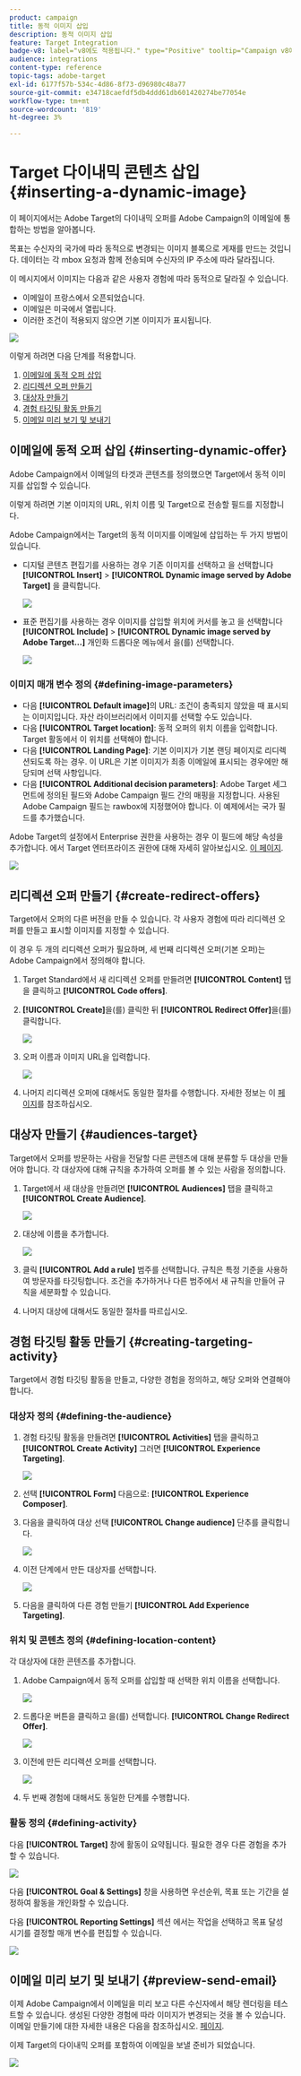 ```yaml
---
product: campaign
title: 동적 이미지 삽입
description: 동적 이미지 삽입
feature: Target Integration
badge-v8: label="v8에도 적용됩니다." type="Positive" tooltip="Campaign v8에도 적용됩니다."
audience: integrations
content-type: reference
topic-tags: adobe-target
exl-id: 6177f57b-534c-4d86-8f73-d96980c48a77
source-git-commit: e34718caefdf5db4ddd61db601420274be77054e
workflow-type: tm+mt
source-wordcount: '819'
ht-degree: 3%

---
```


# Target 다이내믹 콘텐츠 삽입 {#inserting-a-dynamic-image}



이 페이지에서는 Adobe Target의 다이내믹 오퍼를 Adobe Campaign의 이메일에 통합하는 방법을 알아봅니다.

목표는 수신자의 국가에 따라 동적으로 변경되는 이미지 블록으로 게재를 만드는 것입니다. 데이터는 각 mbox 요청과 함께 전송되며 수신자의 IP 주소에 따라 달라집니다.

이 메시지에서 이미지는 다음과 같은 사용자 경험에 따라 동적으로 달라질 수 있습니다.

* 이메일이 프랑스에서 오픈되었습니다.
* 이메일은 미국에서 열립니다.
* 이러한 조건이 적용되지 않으면 기본 이미지가 표시됩니다.

![](assets/target_4.png)

이렇게 하려면 다음 단계를 적용합니다.

1. [이메일에 동적 오퍼 삽입](../../integrations/using/inserting-a-dynamic-image.md#inserting-dynamic-offer)
1. [리디렉션 오퍼 만들기](../../integrations/using/inserting-a-dynamic-image.md#create-redirect-offers)
1. [대상자 만들기](../../integrations/using/inserting-a-dynamic-image.md#audiences-target)
1. [경험 타깃팅 활동 만들기](../../integrations/using/inserting-a-dynamic-image.md#creating-targeting-activity)
1. [이메일 미리 보기 및 보내기](../../integrations/using/inserting-a-dynamic-image.md#preview-send-email)

## 이메일에 동적 오퍼 삽입 {#inserting-dynamic-offer}

Adobe Campaign에서 이메일의 타겟과 콘텐츠를 정의했으면 Target에서 동적 이미지를 삽입할 수 있습니다.

이렇게 하려면 기본 이미지의 URL, 위치 이름 및 Target으로 전송할 필드를 지정합니다.

Adobe Campaign에서는 Target의 동적 이미지를 이메일에 삽입하는 두 가지 방법이 있습니다.

* 디지털 콘텐츠 편집기를 사용하는 경우 기존 이미지를 선택하고 을 선택합니다 **[!UICONTROL Insert]** > **[!UICONTROL Dynamic image served by Adobe Target]** 을 클릭합니다.

  ![](assets/target_5.png)

* 표준 편집기를 사용하는 경우 이미지를 삽입할 위치에 커서를 놓고 을 선택합니다 **[!UICONTROL Include]** > **[!UICONTROL Dynamic image served by Adobe Target...]** 개인화 드롭다운 메뉴에서 을(를) 선택합니다.

  ![](assets/target_12.png)

### 이미지 매개 변수 정의 {#defining-image-parameters}

* 다음 **[!UICONTROL Default image]**&#x200B;의 URL: 조건이 충족되지 않았을 때 표시되는 이미지입니다. 자산 라이브러리에서 이미지를 선택할 수도 있습니다.
* 다음 **[!UICONTROL Target location]**: 동적 오퍼의 위치 이름을 입력합니다. Target 활동에서 이 위치를 선택해야 합니다.
* 다음 **[!UICONTROL Landing Page]**: 기본 이미지가 기본 랜딩 페이지로 리디렉션되도록 하는 경우. 이 URL은 기본 이미지가 최종 이메일에 표시되는 경우에만 해당되며 선택 사항입니다.
* 다음 **[!UICONTROL Additional decision parameters]**: Adobe Target 세그먼트에 정의된 필드와 Adobe Campaign 필드 간의 매핑을 지정합니다. 사용된 Adobe Campaign 필드는 rawbox에 지정했어야 합니다. 이 예제에서는 국가 필드를 추가했습니다.

Adobe Target의 설정에서 Enterprise 권한을 사용하는 경우 이 필드에 해당 속성을 추가합니다. 에서 Target 엔터프라이즈 권한에 대해 자세히 알아보십시오. [이 페이지](https://experienceleague.adobe.com/docs/target/using/administer/manage-users/enterprise/properties-overview.html).

![](assets/target_13.png)

## 리디렉션 오퍼 만들기 {#create-redirect-offers}

Target에서 오퍼의 다른 버전을 만들 수 있습니다. 각 사용자 경험에 따라 리디렉션 오퍼를 만들고 표시할 이미지를 지정할 수 있습니다.

이 경우 두 개의 리디렉션 오퍼가 필요하며, 세 번째 리디렉션 오퍼(기본 오퍼)는 Adobe Campaign에서 정의해야 합니다.

1. Target Standard에서 새 리디렉션 오퍼를 만들려면 **[!UICONTROL Content]** 탭을 클릭하고 **[!UICONTROL Code offers]**.

1. **[!UICONTROL Create]**&#x200B;을(를) 클릭한 뒤 **[!UICONTROL Redirect Offer]**&#x200B;을(를) 클릭합니다.

   ![](assets/target_9.png)

1. 오퍼 이름과 이미지 URL을 입력합니다.

   ![](assets/target_6.png)

1. 나머지 리디렉션 오퍼에 대해서도 동일한 절차를 수행합니다. 자세한 정보는 이 [페이지](https://experienceleague.adobe.com/docs/target/using/experiences/offers/offer-redirect.html)를 참조하십시오.

## 대상자 만들기 {#audiences-target}

Target에서 오퍼를 방문하는 사람을 전달할 다른 콘텐츠에 대해 분류할 두 대상을 만들어야 합니다. 각 대상자에 대해 규칙을 추가하여 오퍼를 볼 수 있는 사람을 정의합니다.

1. Target에서 새 대상을 만들려면 **[!UICONTROL Audiences]** 탭을 클릭하고 **[!UICONTROL Create Audience]**.

   ![](assets/audiences_1.png)

1. 대상에 이름을 추가합니다.

   ![](assets/audiences_2.png)

1. 클릭 **[!UICONTROL Add a rule]** 범주를 선택합니다. 규칙은 특정 기준을 사용하여 방문자를 타깃팅합니다. 조건을 추가하거나 다른 범주에서 새 규칙을 만들어 규칙을 세분화할 수 있습니다.

1. 나머지 대상에 대해서도 동일한 절차를 따르십시오.

## 경험 타깃팅 활동 만들기 {#creating-targeting-activity}

Target에서 경험 타깃팅 활동을 만들고, 다양한 경험을 정의하고, 해당 오퍼와 연결해야 합니다.

### 대상자 정의 {#defining-the-audience}

1. 경험 타깃팅 활동을 만들려면 **[!UICONTROL Activities]** 탭을 클릭하고 **[!UICONTROL Create Activity]** 그러면 **[!UICONTROL Experience Targeting]**.

   ![](assets/target_10.png)

1. 선택 **[!UICONTROL Form]** 다음으로: **[!UICONTROL Experience Composer]**.

1. 다음을 클릭하여 대상 선택 **[!UICONTROL Change audience]** 단추를 클릭합니다.

   ![](assets/target_10_2.png)

1. 이전 단계에서 만든 대상자를 선택합니다.

   ![](assets/target_10_3.png)

1. 다음을 클릭하여 다른 경험 만들기 **[!UICONTROL Add Experience Targeting]**.

### 위치 및 콘텐츠 정의 {#defining-location-content}

각 대상자에 대한 콘텐츠를 추가합니다.

1. Adobe Campaign에서 동적 오퍼를 삽입할 때 선택한 위치 이름을 선택합니다.

   ![](assets/target_15.png)

1. 드롭다운 버튼을 클릭하고 을(를) 선택합니다. **[!UICONTROL Change Redirect Offer]**.

   ![](assets/target_content.png)

1. 이전에 만든 리디렉션 오퍼를 선택합니다.

   ![](assets/target_content_2.png)

1. 두 번째 경험에 대해서도 동일한 단계를 수행합니다.

### 활동 정의 {#defining-activity}

다음 **[!UICONTROL Target]** 창에 활동이 요약됩니다. 필요한 경우 다른 경험을 추가할 수 있습니다.

![](assets/target_experience.png)

다음 **[!UICONTROL Goal & Settings]** 창을 사용하면 우선순위, 목표 또는 기간을 설정하여 활동을 개인화할 수 있습니다.

다음 **[!UICONTROL Reporting Settings]** 섹션 에서는 작업을 선택하고 목표 달성 시기를 결정할 매개 변수를 편집할 수 있습니다.

![](assets/target_experience_2.png)

## 이메일 미리 보기 및 보내기 {#preview-send-email}

이제 Adobe Campaign에서 이메일을 미리 보고 다른 수신자에서 해당 렌더링을 테스트할 수 있습니다. 생성된 다양한 경험에 따라 이미지가 변경되는 것을 볼 수 있습니다. 이메일 만들기에 대한 자세한 내용은 다음을 참조하십시오. [페이지](../../delivery/using/defining-the-email-content.md).

이제 Target의 다이내믹 오퍼를 포함하여 이메일을 보낼 준비가 되었습니다.

![](assets/target_20.png)
